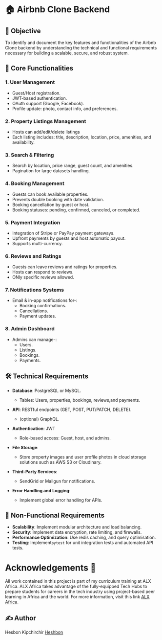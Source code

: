 # 🏠 Airbnb Clone Backend

## 🎯 Objective

To identify and document the key features and functionalities of the Airbnb Clone backend by understanding the technical and functional requirements necessary for building a scalable, secure, and robust system.

## 🔑 Core Functionalities

### 1. User Management
- Guest/Host registration.
- JWT-based authentication.
- OAuth support (Google, Facebook).
- Profile update: photo, contact info, and preferences.

### 2. Property Listings Management
- Hosts can add/edit/delete listings
- Each listing includes: title, description, location, price, amenities, and availability.

### 3. Search & Filtering
- Search by location, price range, guest count, and amenities.
- Pagination for large datasets handling.

### 4. Booking Management
- Guests can book available properties.
- Prevents double booking with date validation.
- Booking cancellation by guest or host.
- Booking statuses: pending, confirmed, canceled, or completed.

### 5. Payment Integration
- Integration of Stripe or PayPay payment gateways.
- Upfront payments by guests and host automatic payout. 
- Supports multi-currency.

### 6. Reviews and Ratings
- Guests can leave reviews and ratings for properties.
- Hosts can respond to reviews.
- ONly specific reviews allowed.

### 7. Notifications Systems
- Email & in-app notifications for-:
  - Booking confirmations.
  - Cancellations.
  - Payment updates.

### 8. Admin Dashboard
- Admins can manage-:
  - Users.
  - Listings.
  - Bookings.
  - Payments.

## 🛠️ Technical Requirements

- **Database**: PostgreSQL or MySQL.
  - Tables: Users, properties, bookings, reviews,and payments.

- **API**: RESTful endpoints (GET, POST, PUT/PATCH, DELETE).
  - (optional) GraphQL.

- **Authentication**: JWT  
  - Role-based access: Guest, host, and admins.

- **File Storage**:
  - Store property images and user profile photos in cloud storage solutions such as AWS S3 or Cloudinary.

- **Third-Party Services**:
  - SendGrid or Mailgun for notifications.

- **Error Handling and Logging**:
  - Implement global error handling for APIs.

## 🚀 Non-Functional Requirements

- **Scalability**: Implement modular architecture and load balancing.
- **Security**: Implement data encryption, rate limiting, and firewalls.
- **Performance Optimization**: Use redis caching, and query optimisation.
- **Testing**: Implement`pytest` for unit integration tests and automated API tests.

# Acknowledgements 🙏

All work contained in this project is part of my curriculum training at ALX Africa. ALX Africa takes advantage of the fully-equipped Tech Hubs to prepare students for careers in the tech industry using project-based peer learning in Africa and the world. For more information, visit this link <u>[ALX Africa](https://www.alxafrica.com)</u>.

## ✍️ Author

Hesbon Kipchirchir <u>[Heshbon](https://github.com/Heshbon)</u>